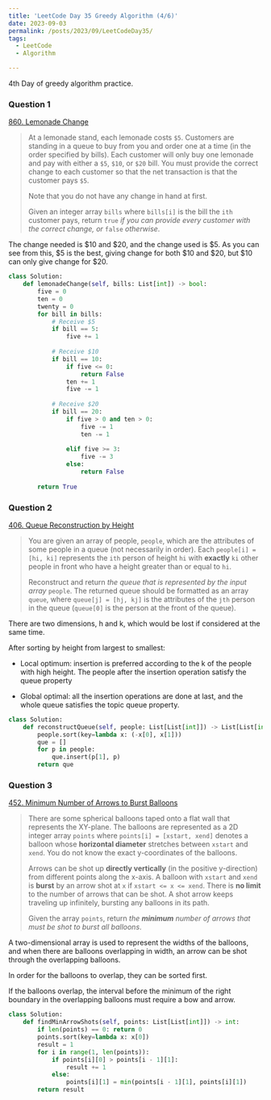 ```yaml
---
title: 'LeetCode Day 35 Greedy Algorithm (4/6)'
date: 2023-09-03
permalink: /posts/2023/09/LeetCodeDay35/
tags:
  - LeetCode
  - Algorithm

---
```


4th Day of greedy algorithm practice.

### Question 1

[860. Lemonade Change](https://leetcode.com/problems/lemonade-change/)

> At a lemonade stand, each lemonade costs `$5`. Customers are standing in a queue to buy from you and order one at a time (in the order specified by bills). Each customer will only buy one lemonade and pay with either a `$5`, `$10`, or `$20` bill. You must provide the correct change to each customer so that the net transaction is that the customer pays `$5`.
>
> Note that you do not have any change in hand at first.
>
> Given an integer array `bills` where `bills[i]` is the bill the `ith` customer pays, return `true` *if you can provide every customer with the correct change, or* `false` *otherwise*.

The change needed is $10 and $20, and the change used is $5. As you can see from this, $5 is the best, giving change for both $10 and $20, but $10 can only give change for $20.

```python
class Solution:
    def lemonadeChange(self, bills: List[int]) -> bool:
        five = 0
        ten = 0
        twenty = 0
        for bill in bills:
            # Receive $5
            if bill == 5:
                five += 1
            
            # Receive $10
            if bill == 10:
                if five <= 0:
                    return False
                ten += 1
                five -= 1
            
            # Receive $20
            if bill == 20:
                if five > 0 and ten > 0:
                    five -= 1
                    ten -= 1
 
                elif five >= 3:
                    five -= 3
                else:
                    return False
        
        return True
```

### Question 2

[406. Queue Reconstruction by Height](https://leetcode.com/problems/queue-reconstruction-by-height/)

> You are given an array of people, `people`, which are the attributes of some people in a queue (not necessarily in order). Each `people[i] = [hi, ki]` represents the `ith` person of height `hi` with **exactly** `ki` other people in front who have a height greater than or equal to `hi`.
>
> Reconstruct and return *the queue that is represented by the input array* `people`. The returned queue should be formatted as an array `queue`, where `queue[j] = [hj, kj]` is the attributes of the `jth` person in the queue (`queue[0]` is the person at the front of the queue).

There are two dimensions, h and k, which would be lost if considered at the same time.

After sorting by height from largest to smallest:

- Local optimum: insertion is preferred according to the k of the people with high height. The people after the insertion operation satisfy the queue property

- Global optimal: all the insertion operations are done at last, and the whole queue satisfies the topic queue property.

```python
class Solution:
    def reconstructQueue(self, people: List[List[int]]) -> List[List[int]]:
        people.sort(key=lambda x: (-x[0], x[1]))
        que = []
        for p in people:
            que.insert(p[1], p)
        return que
```



### Question 3

[452. Minimum Number of Arrows to Burst Balloons](https://leetcode.com/problems/minimum-number-of-arrows-to-burst-balloons/)

> There are some spherical balloons taped onto a flat wall that represents the XY-plane. The balloons are represented as a 2D integer array `points` where `points[i] = [xstart, xend]` denotes a balloon whose **horizontal diameter** stretches between `xstart` and `xend`. You do not know the exact y-coordinates of the balloons.
>
> Arrows can be shot up **directly vertically** (in the positive y-direction) from different points along the x-axis. A balloon with `xstart` and `xend` is **burst** by an arrow shot at `x` if `xstart <= x <= xend`. There is **no limit** to the number of arrows that can be shot. A shot arrow keeps traveling up infinitely, bursting any balloons in its path.
>
> Given the array `points`, return *the **minimum** number of arrows that must be shot to burst all balloons*.

A two-dimensional array is used to represent the widths of the balloons, and when there are balloons overlapping in width, an arrow can be shot through the overlapping balloons.

In order for the balloons to overlap, they can be sorted first.

If the balloons overlap, the interval before the minimum of the right boundary in the overlapping balloons must require a bow and arrow.

```python
class Solution:
    def findMinArrowShots(self, points: List[List[int]]) -> int:
        if len(points) == 0: return 0
        points.sort(key=lambda x: x[0])
        result = 1
        for i in range(1, len(points)):
            if points[i][0] > points[i - 1][1]:
                result += 1     
            else:
                points[i][1] = min(points[i - 1][1], points[i][1]) 
        return result
```


